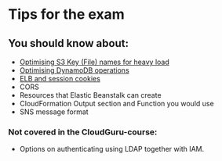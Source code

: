 # Tips for the exam

## You should know about:

- [Optimising S3 Key (File) names for heavy load](http://docs.aws.amazon.com/AmazonS3/latest/dev/request-rate-perf-considerations.html)
- [Optimising DynamoDB operations](http://docs.aws.amazon.com/amazondynamodb/latest/developerguide/QueryAndScanGuidelines.html)
- [ELB and session cookies](http://docs.aws.amazon.com/ElasticLoadBalancing/latest/DeveloperGuide/elb-sticky-sessions.html)
- CORS
- Resources that Elastic Beanstalk can create
- CloudFormation Output section and Function you would use
- SNS message format

### Not covered in the CloudGuru-course:
- Options on authenticating using LDAP together with IAM.
